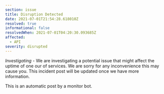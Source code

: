 ```yaml
---
section: issue
title: Disruption Detected
date: 2021-07-01T21:54:28.618010Z
resolved: true
informational: false
resolvedWhen: 2021-07-01T04:20:30.093685Z
affected:
  - API
severity: disrupted
---
```

*Investigating* - We are investigating a potential issue that might affect the uptime of one our of services. We are sorry for any inconvenience this may cause you. This incident post will be updated once we have more information.

This is an automatic post by a monitor bot.
        